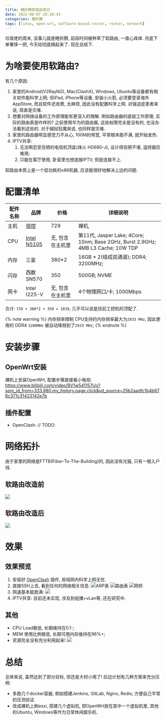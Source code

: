 ```yaml
---
title: 瞎折腾软路由笔记
date: 2022-08-07 20:38:43
categories: 瞎折腾
tags: [linux, open-wrt, software-based-router, router, network]
---
```

垃圾佬的周末, 没事儿就是瞎折腾, 前段时间被种草了软路由, 一直心痒痒. 月底下单奢侈一把, 今天给彻底搞起来了. 现在总结下.

# 为啥要使用软路由? 
有几个原因: 
1. 家里的Android(V2RayNG), Mac(ClashX), Windows, Ubuntu等设备都有相关软件能科学上网; 但iPad, iPhone等设备, 安装小火箭, 必须要登录海外AppStore, 而且软件还收费, 太麻烦, 因此没有配置科学上网. 对强迫症患者来说, 简直是灾难.
2. 想要对网络设备的工作原理能有更深入的理解. 例如路由器的底层工作原理, 实际的路由表是咋样的? 之前使用华为的路由器, 这些权限完全是没有的, 也没办法看到这些的. 对于越狱狂魔来说, 也同样是灾难.
3. 家里的路由器明显感觉力不从心, 100M的带宽, 平常根本跑不满, 就开始发热. 
4. IPTV共享: 
   1. 无法啊忍受丑陋的电信机顶盒(烽火 HG680-J), 设计得丑陋不堪, 遥控器巨难用; 
   2. 只能在客厅使用, 卧室里也想连接IPTV, 但是连接不上.

软路由本质上是一个低功耗的x86机器, 应该能很好地解决上边的问题. 

# 配置清单
| 配件名称 | 品牌 | 价格 | 详细说明 |
| --- | --- | --- | --- |
| 主机 | [倍控](https://detail.tmall.com/item.htm?id=673002078011&spm=a1z09.2.0.0.237b2e8dIxvpd0&_u=77rqrdmc3b6) | 729 | 裸机,  |
| CPU | [Intel N5105](https://www.intel.com/content/www/us/en/products/sku/212328/intel-celeron-processor-n5105-4m-cache-up-to-2-90-ghz/specifications.html) | 无, 包含在主机里 | 第11代, Jasper Lake; 4Core; 10nm; Base 2GHz, Burst 2.9GHz; 4MB L3 Cache; 10W TDP |  
| 内存 | 三星 | 380*2 | 16GB * 2(组成双通道); DDR4; 3200MHz; | 
| 闪存 | 西数 SN570 | 350 | 500GB; NVME  | 
| 网卡 | Intel I225-V | 无, 包含在主机里 | 4个物理网口/卡; 1000Mbps |
  
合计: `729 + 380*2 + 350 = 1839`, 几乎可以说是目前工控机的顶配了.

{% note warning %}
内存频率限制
CPU支持的内存频率最大为`2933 MHz`, 因此使用的 DDR4 `3200MHz` 被自动降频到了`2933 MHz`;
{% endnote %}


# 安装步骤
## OpenWrt安装
裸机上安装OpenWrt, 配置步骤直接看小电视: https://www.bilibili.com/video/BV1w541157Uo?spm_id_from=333.880.my_history.page.click&vd_source=25b2aadfc1b4b676c371c31423142e7b

## 插件配置
- OpenClash: // TODO:  

# 网络拓扑
由于家里的网络是FTTB(Fiber-To-The-Building)的, 因此没有光猫, 只有一根入户线. 
## 软路由改造前
![](https://davywalker-bucket.oss-cn-shanghai.aliyuncs.com/img/202208072212775.png)

## 软路由改造后
![](https://davywalker-bucket.oss-cn-shanghai.aliyuncs.com/img/202208072216377.png)

# 效果

## 效果预览
1. 安装好 [OpenClash](https://github.com/vernesong/OpenClash) 插件, 局域网内科学上网无忧.  
2. 直接SSH上去, 看到任何的网络相关信息: 
![ARP表](https://davywalker-bucket.oss-cn-shanghai.aliyuncs.com/img/202208072139468.png)
![路由表](https://davywalker-bucket.oss-cn-shanghai.aliyuncs.com/img/202208072140766.png)
![网桥](https://davywalker-bucket.oss-cn-shanghai.aliyuncs.com/img/202208072141717.png)
3. 网速基本能跑满: 
![](https://davywalker-bucket.oss-cn-shanghai.aliyuncs.com/img/202208072137732.png)
4. IPTV共享: 目前还未实现, 涉及到组播+vLan等, 还在研究中. 


## 其他
- CPU Load极低, 长期维持在0.1-;
- MEM 使用比例极低, 长期可用内存维持在96%+;
- 资源完全没有充分利用起来!
![](https://davywalker-bucket.oss-cn-shanghai.aliyuncs.com/img/202208072130374.png)


# 总结
总体来说, 虽然达到了部分目标, 但还是大材小用了! 后边计划有几种方案来充分压榨: 
- 多跑几个docker容器, 例如搭建Jenkins, GitLab, Nginx, Redis; 方便自己平常的压测验证. 
- 改成裸机上刷esxi, 搭建几个虚拟机, 把OpenWrt放在其中一个虚拟机里, 其他的Ubuntu, Windows等作为日常休闲娱乐机.